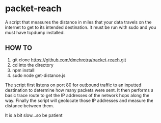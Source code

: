# packet-reach
A script that measures the distance in miles that your data travels on the internet to get to its intended destination. 
It must be run with sudo and you must have tcpdump installed.  

## HOW TO
1. git clone https://github.com/dmehrotra/packet-reach.git
2. cd into the directory
3. npm install
4. sudo node get-distance.js

The script first listens on port 80 for outbound traffic to an inputted destination to determine how many packets were sent.
It then performs a basic trace route to get the IP addresses of the network hops along the way.
Finally the script will geolocate those IP addresses and measure the distance between them.

It is a bit slow...so be patient
